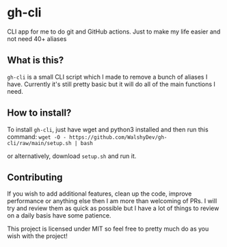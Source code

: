 # gh-cli
CLI app for me to do git and GitHub actions. Just to make my life easier and not need 40+ aliases

## What is this?
`gh-cli` is a small CLI script which I made to remove a bunch of aliases I have. Currently it's still pretty basic but it will do all of the main functions I need.

## How to install?
To install `gh-cli`, just have wget and python3 installed and then run this command:
`wget -O - https://github.com/WalshyDev/gh-cli/raw/main/setup.sh | bash`

or alternatively, download `setup.sh` and run it.

## Contributing
If you wish to add additional features, clean up the code, improve performance or anything else then I am more than welcoming of PRs. I will try and review them as quick as possible but I have a lot of things to review on a daily basis have some patience.

This project is licensed under MIT so feel free to pretty much do as you wish with the project!
